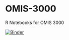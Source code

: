 # OMIS-3000
R Notebooks for OMIS 3000

[![Binder](https://mybinder.org/badge_logo.svg)](https://mybinder.org/v2/gh/kainoa21/OMIS-3000/master)
